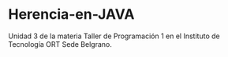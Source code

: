 # Herencia-en-JAVA
Unidad 3 de la materia Taller de Programación 1 en el Instituto de Tecnología ORT Sede Belgrano. 
